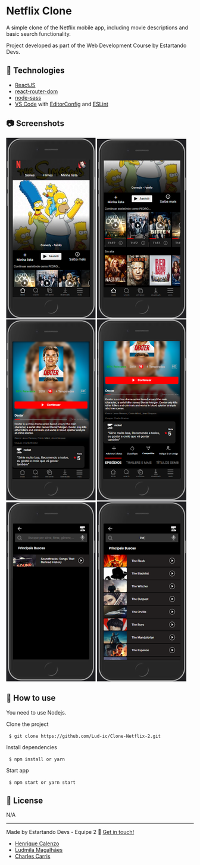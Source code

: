 # Netflix Clone

A simple clone of the Netflix mobile app, including movie descriptions and basic search functionality.

Project developed as part of the Web Development Course by Estartando Devs.


## 🚀 Technologies

- [ReactJS](https://reactjs.org/)
- [react-router-dom](https://github.com/ReactTraining/react-router)
- [node-sass](https://www.npmjs.com/package/node-sass)
- [VS Code](vscode) with [EditorConfig](vceditconfig) and [ESLint](vceslint)


## 📷 Screenshots

<div>
    <img width="240" alt="home screen" src="public/assets/Readme/Home-top.PNG">
    <img width="240" alt="home screen" src="public/assets/Readme/Home-bottom.PNG"><br/>
    <img width="240" alt="description screen" src="public/assets/Readme/Description-top.PNG">
    <img width="240" alt="description screen" src="public/assets/Readme/Description-bottom.PNG"><br/>
    <img width="240" alt="search screen before type search" src="public/assets/Readme/Search.PNG">
    <img width="240" alt="search screen after type search" src="public/assets/Readme/Search-search.PNG">
</div>


## 👋 How to use

You need to use Nodejs.

Clone the project

` $ git clone https://github.com/Lud-ic/Clone-Netflix-2.git`

Install dependencies

` $ npm install or yarn`

Start app

` $ npm start or yarn start`


## 📝 License

N/A

---

Made by Estartando Devs - Equipe 2 👋 [Get in touch!](https://estartandodevs.com.br/)
- [Henrique Calenzo](https://github.com/henriquecalenzoo)
- [Ludmila Magalhães](https://github.com/Lud-ic)
- [Charles Carris](https://github.com/Charles-504)
